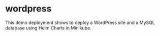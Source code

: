 # wordpress
This demo deployment shows to deploy a WordPress site and a MySQL database using Helm Charts in Minikube.
